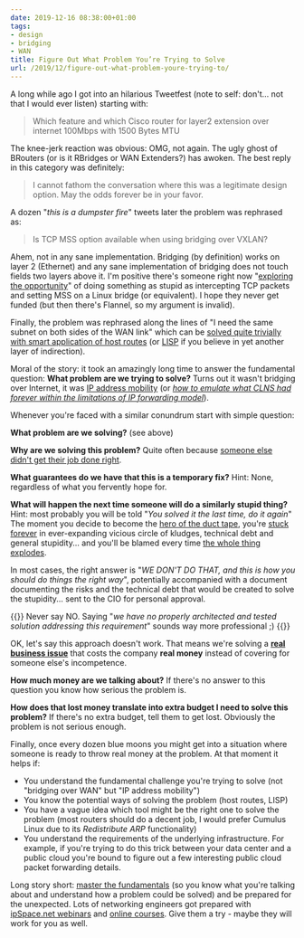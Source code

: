 ```yaml
---
date: 2019-12-16 08:38:00+01:00
tags:
- design
- bridging
- WAN
title: Figure Out What Problem You’re Trying to Solve
url: /2019/12/figure-out-what-problem-youre-trying-to/
---
```

A long while ago I got into an hilarious Tweetfest (note to self: don't... not that I would ever listen) starting with:

> Which feature and which Cisco router for layer2 extension over internet 100Mbps with 1500 Bytes MTU

The knee-jerk reaction was obvious: OMG, not again. The ugly ghost of BRouters (or is it RBridges or WAN Extenders?) has awoken. The best reply in this category was definitely:

> I cannot fathom the conversation where this was a legitimate design option. May the odds forever be in your favor.

A dozen "*this is a dumpster fire*" tweets later the problem was rephrased as:
<!--more-->
> Is TCP MSS option available when using bridging over VXLAN?

Ahem, not in any sane implementation. Bridging (by definition) works on layer 2 (Ethernet) and any sane implementation of bridging does not touch fields two layers above it. I'm positive there's someone right now "[exploring the opportunity](/2019/10/the-cost-of-disruptiveness-and/)" of doing something as stupid as intercepting TCP packets and setting MSS on a Linux bridge (or equivalent). I hope they never get funded (but then there's Flannel, so my argument is invalid).

Finally, the problem was rephrased along the lines of "I need the same subnet on both sides of the WAN link" which can be [solved quite trivially with smart application of host routes](/2019/11/stretched-layer-2-subnets-in-azure/) (or [LISP](/2017/09/why-is-cisco-pushing-lisp-in-enterprise/) if you believe in yet another layer of indirection).

Moral of the story: it took an amazingly long time to answer the fundamental question: **What problem are we trying to solve?** Turns out it wasn't bridging over Internet, it was [IP address mobility](/2018/01/revisited-need-for-stretched-vlans/) (or *[how to emulate what CLNS had forever within the limitations of IP forwarding model](/2015/05/reinventing-clns-with-l3-only-forwarding/)*).

Whenever you're faced with a similar conundrum start with simple question:

**What problem are we solving?** (see above)

**Why are we solving this problem?** Quite often because [someone else didn't get their job done right](/2013/04/this-is-what-makes-networking-so-complex/).

**What guarantees do we have that this is a temporary fix?** Hint: None, regardless of what you fervently hope for.

**What will happen the next time someone will do a similarly stupid thing?** Hint: most probably you will be told "*You solved it the last time, do it again*" The moment you decide to become the [hero of the duct tape](/2013/08/temper-your-macgyver-streak/), you're [stuck forever](/2013/09/layer-2-extension-otv-use-cases/) in ever-expanding vicious circle of kludges, technical debt and general stupidity... and you'll be blamed every time [the whole thing explodes](/2019/05/real-life-data-center-meltdown/).

In most cases, the right answer is "*WE DON'T DO THAT, and this is how you should do things the right way*", potentially accompanied with a document documenting the risks and the technical debt that would be created to solve the stupidity... sent to the CIO for personal approval.

{{<note>}}
Never say NO. Saying "*we have no properly architected and tested solution addressing this requirement*" sounds way more professional ;)
{{</note>}}

OK, let's say this approach doesn't work. That means we're solving a **[real business issue](/2013/01/long-distance-vmotion-stretched-ha/)** that costs the company **real money** instead of covering for someone else's incompetence.

**How much money are we talking about?** If there's no answer to this question you know how serious the problem is.

**How does that lost money translate into extra budget I need to solve this problem?** If there's no extra budget, tell them to get lost. Obviously the problem is not serious enough.

Finally, once every dozen blue moons you might get into a situation where someone is ready to throw real money at the problem. At that moment it helps if:

-   You understand the fundamental challenge you're trying to solve (not "bridging over WAN" but "IP address mobility")
-   You know the potential ways of solving the problem (host routes, LISP)
-   You have a vague idea which tool might be the right one to solve the problem (most routers should do a decent job, I would prefer Cumulus Linux due to its *Redistribute ARP* functionality)
-   You understand the requirements of the underlying infrastructure. For example, if you're trying to do this trick between your data center and a public cloud you're bound to figure out a few interesting public cloud packet forwarding details.

Long story short: [master the fundamentals](/2015/03/you-must-understand-fundamentals-to-be/) (so you know what you're talking about and understand how a problem could be solved) and be prepared for the unexpected. Lots of networking engineers got prepared with [ipSpace.net webinars](https://www.ipspace.net/Webinars/) and [online courses](https://www.ipspace.net/Courses). Give them a try - maybe they will work for you as well.
